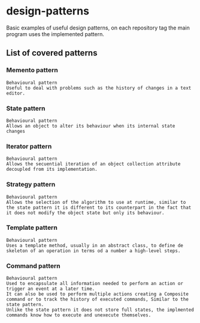 # design-patterns
Basic examples of useful design patterns, on each repository tag the main program
uses the implemented pattern.

## List of covered patterns

### Memento pattern
    Behavioural pattern
    Useful to deal with problems such as the history of changes in a text editor.
    
### State pattern
    Behavioural pattern
    Allows an object to alter its behaviour when its internal state changes

### Iterator pattern
    Behavioural pattern
    Allows the secuential iteration of an object collection attribute decoupled from its implementation.
    
### Strategy pattern
    Behavioural pattern
    Allows the selection of the algorithm to use at runtime, similar to the state pattern it is different to its counterpart in the fact that it does not modify the object state but only its behaviour.

### Template pattern
    Behavioural pattern
    Uses a template method, usually in an abstract class, to define de skeleton of an operation in terms od a number a high-level steps.
    
### Command pattern
    Behavioural pattern
    Used to encapsulate all information needed to perform an action or trigger an event at a later time. 
    It can also be used to perform multiple actions creating a Composite command or to track the history of executed commands, Similar to the state pattern.
    Unlike the state pattern it does not store full states, the implmented commands know how to execute and unexecute themselves.